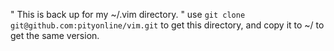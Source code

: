 " This is back up for my ~/.vim directory.
" use `git clone git@github.com:pityonline/vim.git` to get this directory, and copy it to ~/ to get the same version.
